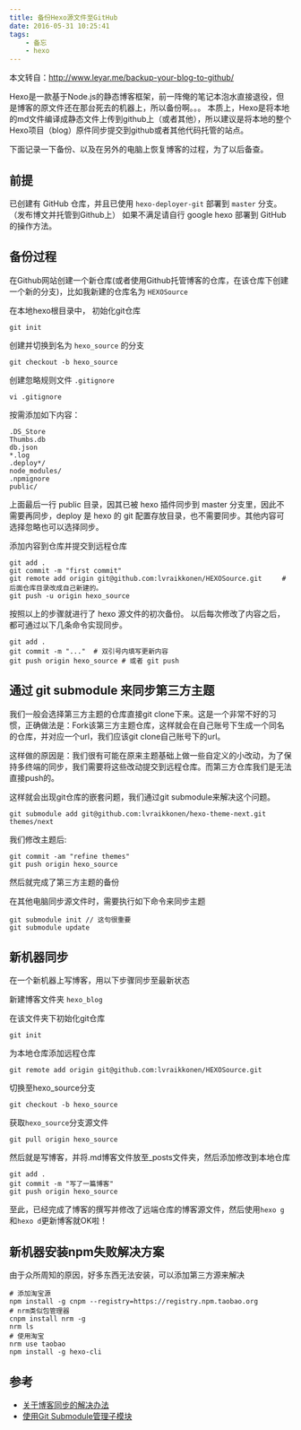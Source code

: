 ```yaml
---
title: 备份Hexo源文件至GitHub
date: 2016-05-31 10:25:41
tags:
    - 备忘
    - hexo
---
```



本文转自：<http://www.leyar.me/backup-your-blog-to-github/>

Hexo是一款基于Node.js的静态博客框架，前一阵俺的笔记本泡水直接退役，但是博客的原文件还在那台死去的机器上，所以备份啊。。。
本质上，Hexo是将本地的md文件编译成静态文件上传到github上（或者其他），所以建议是将本地的整个Hexo项目（blog）原件同步提交到github或者其他代码托管的站点。

下面记录一下备份、以及在另外的电脑上恢复博客的过程，为了以后备查。

## 前提

已创建有 GitHub 仓库，并且已使用 `hexo-deployer-git` 部署到 `master` 分支。（发布博文并托管到Github上）
如果不满足请自行 google hexo 部署到 GitHub 的操作方法。

## 备份过程

在Github网站创建一个新仓库(或者使用Github托管博客的仓库，在该仓库下创建一个新的分支)，比如我新建的仓库名为 `HEXOSource`

在本地hexo根目录中， 初始化git仓库

``` shell
git init
```

创建并切换到名为 `hexo_source` 的分支

``` shell
git checkout -b hexo_source
```

创建忽略规则文件 `.gitignore`

``` shell
vi .gitignore
```

按需添加如下内容：

```
.DS_Store
Thumbs.db
db.json  
*.log
.deploy*/
node_modules/
.npmignore
public/
```

上面最后一行 public 目录，因其已被 hexo 插件同步到 master 分支里，因此不需要再同步，deploy 是 hexo 的 git 配置存放目录，也不需要同步。其他内容可选择忽略也可以选择同步。

添加内容到仓库并提交到远程仓库

``` shell
git add .
git commit -m "first commit"
git remote add origin git@github.com:lvraikkonen/HEXOSource.git		# 后面仓库目录改成自己新建的。
git push -u origin hexo_source
```

按照以上的步骤就进行了 hexo 源文件的初次备份。
以后每次修改了内容之后，都可通过以下几条命令实现同步。

``` shell
git add .
git commit -m "..."	 # 双引号内填写更新内容
git push origin hexo_source	# 或者 git push
```

## 通过 git submodule 来同步第三方主题

我们一般会选择第三方主题的仓库直接git clone下来。这是一个非常不好的习惯，正确做法是：Fork该第三方主题仓库，这样就会在自己账号下生成一个同名的仓库，并对应一个url，我们应该git clone自己账号下的url。

这样做的原因是：我们很有可能在原来主题基础上做一些自定义的小改动，为了保持多终端的同步，我们需要将这些改动提交到远程仓库。而第三方仓库我们是无法直接push的。

这样就会出现git仓库的嵌套问题，我们通过git submodule来解决这个问题。

``` shell
git submodule add git@github.com:lvraikkonen/hexo-theme-next.git themes/next
```

我们修改主题后:

``` shell
git commit -am "refine themes"
git push origin hexo_source
```

然后就完成了第三方主题的备份

在其他电脑同步源文件时，需要执行如下命令来同步主题

``` shell
git submodule init // 这句很重要
git submodule update
```

## 新机器同步

在一个新机器上写博客，用以下步骤同步至最新状态

新建博客文件夹 `hexo_blog`

在该文件夹下初始化git仓库

``` shell
git init
```

为本地仓库添加远程仓库

``` shell
git remote add origin git@github.com:lvraikkonen/HEXOSource.git
```

切换至hexo_source分支

``` shell
git checkout -b hexo_source
```

获取`hexo_source`分支源文件

``` shell
git pull origin hexo_source
```

然后就是写博客，并将.md博客文件放至_posts文件夹，然后添加修改到本地仓库

``` shell
git add .
git commit -m "写了一篇博客"
git push origin hexo_source
```

至此，已经完成了博客的撰写并修改了远端仓库的博客源文件，然后使用`hexo g`和`hexo d`更新博客就OK啦！

## 新机器安装npm失败解决方案

由于众所周知的原因，好多东西无法安装，可以添加第三方源来解决

``` shell
# 添加淘宝源
npm install -g cnpm --registry=https://registry.npm.taobao.org
# nrm类似包管理器
cnpm install nrm -g
nrm ls
# 使用淘宝
nrm use taobao
npm install -g hexo-cli
```


## 参考

- [关于博客同步的解决办法](http://devtian.me/2015/03/17/blog-sync-solution/)
- [使用Git Submodule管理子模块](https://segmentfault.com/a/1190000003076028)
